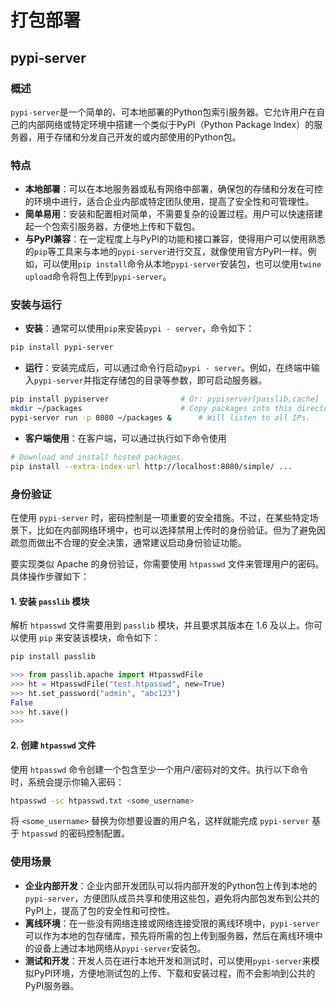 
# 打包部署

## pypi-server


### 概述
`pypi-server`是一个简单的、可本地部署的Python包索引服务器。它允许用户在自己的内部网络或特定环境中搭建一个类似于PyPI（Python Package Index）的服务器，用于存储和分发自己开发的或内部使用的Python包。

### 特点
- **本地部署**：可以在本地服务器或私有网络中部署，确保包的存储和分发在可控的环境中进行，适合企业内部或特定团队使用，提高了安全性和可管理性。
- **简单易用**：安装和配置相对简单，不需要复杂的设置过程。用户可以快速搭建起一个包索引服务器，方便地上传和下载包。
- **与PyPI兼容**：在一定程度上与PyPI的功能和接口兼容，使得用户可以使用熟悉的`pip`等工具来与本地的`pypi-server`进行交互，就像使用官方PyPI一样。例如，可以使用`pip install`命令从本地`pypi-server`安装包，也可以使用`twine upload`命令将包上传到`pypi-server`。

### 安装与运行
- **安装**：通常可以使用`pip`来安装`pypi - server`，命令如下：
```bash
pip install pypi-server
```
- **运行**：安装完成后，可以通过命令行启动`pypi - server`。例如，在终端中输入`pypi-server`并指定存储包的目录等参数，即可启动服务器。

```bash
pip install pypiserver                # Or: pypiserver[passlib,cache]
mkdir ~/packages                      # Copy packages into this directory.
pypi-server run -p 8080 ~/packages &      # Will listen to all IPs.
```
- **客户端使用**：在客户端，可以通过执行如下命令使用
```bash
# Download and install hosted packages.
pip install --extra-index-url http://localhost:8080/simple/ ...
```


### 身份验证
在使用 `pypi-server` 时，密码控制是一项重要的安全措施。不过，在某些特定场景下，比如在内部网络环境中，也可以选择禁用上传时的身份验证。但为了避免因疏忽而做出不合理的安全决策，通常建议启动身份验证功能。

要实现类似 Apache 的身份验证，你需要使用 `htpasswd` 文件来管理用户的密码。具体操作步骤如下：

#### 1. 安装 `passlib` 模块
解析 `htpasswd` 文件需要用到 `passlib` 模块，并且要求其版本在 1.6 及以上。你可以使用 `pip` 来安装该模块，命令如下：
```bash
pip install passlib
```

```python
>>> from passlib.apache import HtpasswdFile
>>> ht = HtpasswdFile("test.htpasswd", new=True)
>>> ht.set_password("admin", "abc123")
False
>>> ht.save()
>>>
```


#### 2. 创建 `htpasswd` 文件
使用 `htpasswd` 命令创建一个包含至少一个用户/密码对的文件。执行以下命令时，系统会提示你输入密码：
```bash
htpasswd -sc htpasswd.txt <some_username>
```
将 `<some_username>` 替换为你想要设置的用户名，这样就能完成 `pypi-server` 基于 `htpasswd` 的密码控制配置。 


### 使用场景
- **企业内部开发**：企业内部开发团队可以将内部开发的Python包上传到本地的`pypi-server`，方便团队成员共享和使用这些包，避免将内部包发布到公共的PyPI上，提高了包的安全性和可控性。
- **离线环境**：在一些没有网络连接或网络连接受限的离线环境中，`pypi-server`可以作为本地的包存储库，预先将所需的包上传到服务器，然后在离线环境中的设备上通过本地网络从`pypi-server`安装包。
- **测试和开发**：开发人员在进行本地开发和测试时，可以使用`pypi-server`来模拟PyPI环境，方便地测试包的上传、下载和安装过程，而不会影响到公共的PyPI服务器。

